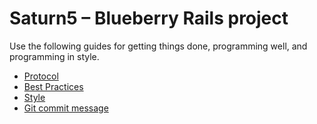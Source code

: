 # Saturn5 – Blueberry Rails project

Use the following guides for getting things done, programming well, and
programming in style.

* [Protocol](http://github.com/thoughtbot/guides/blob/master/protocol)
* [Best Practices](http://github.com/thoughtbot/guides/blob/master/best-practices)
* [Style](http://github.com/thoughtbot/guides/blob/master/style)
* [Git commit message](http://tbaggery.com/2008/04/19/a-note-about-git-commit-messages.html)
